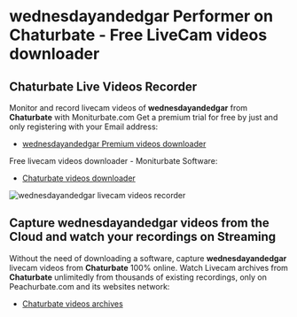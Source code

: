 # wednesdayandedgar Performer on Chaturbate - Free LiveCam videos downloader

## Chaturbate Live Videos Recorder

Monitor and record livecam videos of **wednesdayandedgar** from **Chaturbate** with Moniturbate.com
Get a premium trial for free by just and only registering with your Email address:
* [wednesdayandedgar Premium videos downloader](https://moniturbate.com/request-demo-licence-key.html)

Free livecam videos downloader - Moniturbate Software:
* [Chaturbate videos downloader](https://moniturbate.com/moniturbate-download-software.html)

![wednesdayandedgar livecam videos recorder](https://peachurnet.com/templates/moniturbate-software.png)


## Capture wednesdayandedgar videos from the Cloud and watch your recordings on Streaming

Without the need of downloading a software, capture **wednesdayandedgar** livecam videos from **Chaturbate** 100% online.
Watch Livecam archives from **Chaturbate** unlimitedly from thousands of existing recordings, only on Peachurbate.com and its websites network:
* [Chaturbate videos archives](https://peachurnet.com/)